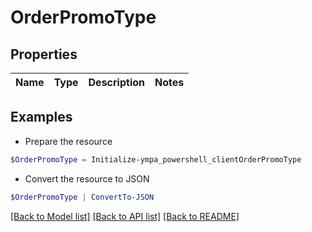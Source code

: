 # OrderPromoType
## Properties

Name | Type | Description | Notes
------------ | ------------- | ------------- | -------------

## Examples

- Prepare the resource
```powershell
$OrderPromoType = Initialize-ympa_powershell_clientOrderPromoType 
```

- Convert the resource to JSON
```powershell
$OrderPromoType | ConvertTo-JSON
```

[[Back to Model list]](../README.md#documentation-for-models) [[Back to API list]](../README.md#documentation-for-api-endpoints) [[Back to README]](../README.md)

